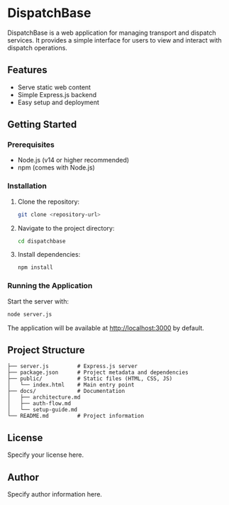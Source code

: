 # DispatchBase

DispatchBase is a web application for managing transport and dispatch services. It provides a simple interface for users to view and interact with dispatch operations.

## Features
- Serve static web content
- Simple Express.js backend
- Easy setup and deployment

## Getting Started

### Prerequisites
- Node.js (v14 or higher recommended)
- npm (comes with Node.js)

### Installation
1. Clone the repository:
   ```bash
   git clone <repository-url>
   ```
2. Navigate to the project directory:
   ```bash
   cd dispatchbase
   ```
3. Install dependencies:
   ```bash
   npm install
   ```

### Running the Application
Start the server with:
```bash
node server.js
```
The application will be available at [http://localhost:3000](http://localhost:3000) by default.

## Project Structure
```
├── server.js         # Express.js server
├── package.json      # Project metadata and dependencies
├── public/           # Static files (HTML, CSS, JS)
│   └── index.html    # Main entry point
├── docs/             # Documentation
│   ├── architecture.md
│   ├── auth-flow.md
│   └── setup-guide.md
└── README.md         # Project information
```

## License
Specify your license here.

## Author
Specify author information here.

